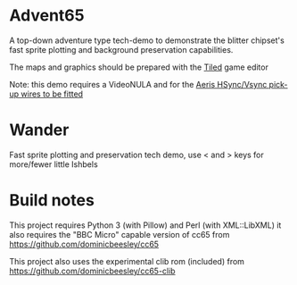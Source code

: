 # Advent65

A top-down adventure type tech-demo to demonstrate the blitter chipset's fast
sprite plotting and background preservation capabilities.

The maps and graphics should be prepared with the [Tiled](https://www.mapeditor.org/)
game editor

Note: this demo requires a VideoNULA and for the [Aeris HSync/Vsync pick-up wires to be fitted](https://github.com/dominicbeesley/blitter-vhdl-6502/blob/main/doc/getting-started.md#hookup-the-aeris)

# Wander

Fast sprite plotting and preservation tech demo, use < and > keys for 
more/fewer little Ishbels


# Build notes

This project requires Python 3 (with Pillow) and Perl (with XML::LibXML) it also requires the "BBC Micro" capable version of cc65 from https://github.com/dominicbeesley/cc65

This project also uses the experimental clib rom (included) from https://github.com/dominicbeesley/cc65-clib


